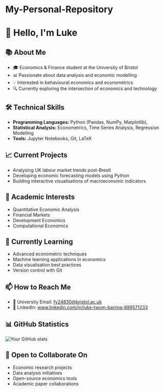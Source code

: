 # My-Personal-Repository
# 👋 Hello, I'm Luke

## 📚 About Me
- 🎓 Economics & Finance student at the University of Bristol
- 📊 Passionate about data analysis and economic modelling
- 💡 Interested in behavioural economics and econometrics
- 🔍 Currently exploring the intersection of economics and technology

## 🛠️ Technical Skills
- **Programming Languages:** Python (Pandas, NumPy, Matplotlib), 
- **Statistical Analysis:** Econometrics, Time Series Analysis, Regression Modelling
- **Tools:** Jupyter Notebooks, Git, LaTeX

## 📈 Current Projects
- Analysing UK labour market trends post-Brexit
- Developing economic forecasting models using Python
- Building interactive visualisations of macroeconomic indicators

## 🎯 Academic Interests
- Quantitative Economic Analysis
- Financial Markets
- Development Economics
- Computational Economics

## 🌱 Currently Learning
- Advanced econometric techniques
- Machine learning applications in economics
- Data visualisation best practices
- Version control with Git

## 📫 How to Reach Me
- 📧 University Email: fy24830@bristol.ac.uk
- 💼 LinkedIn: www.linkedin.com/in/luke-twum-barima-889571233

## 📊 GitHub Statistics
![Your GitHub stats](https://github-readme-stats.vercel.app/api?username=justluke17&show_icons=true&theme=dark)

## 🤝 Open to Collaborate On
- Economic research projects
- Data analysis initiatives
- Open-source economics tools
- Academic paper collaborations

